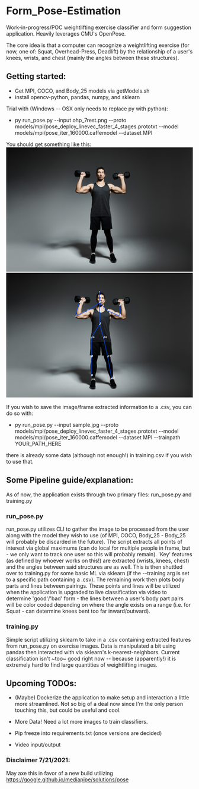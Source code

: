 # Form_Pose-Estimation
Work-in-progress/POC weightlifting exercise classifier and form suggestion application. Heavily leverages CMU's OpenPose.

The core idea is that a computer can recognize a weightlifting exercise (for now, one of: Squat, Overhead-Press, Deadlift) by the relationship of
a user's knees, wrists, and chest (mainly the angles between these structures). 

## Getting started:
- Get MPI, COCO, and Body_25 models via getModels.sh
- install opencv-python, pandas, numpy, and sklearn

Trial with (Windows -- OSX only needs to replace py with python):
- py run_pose.py --input ohp_7rest.png --proto models/mpi/pose_deploy_linevec_faster_4_stages.prototxt  --model models/mpi/pose_iter_160000.caffemodel --dataset MPI

You should get something like this:
![](https://github.com/jklidstone/Form_Pose-Estimation/blob/main/Form_Estimation/ohp_7rest.png?raw=true)
![](https://github.com/jklidstone/Form_Pose-Estimation/blob/main/Form_Estimation/result_ohp_7rest.png?raw=true)

If you wish to save the image/frame extracted information to a .csv, you can do so with:
- py run_pose.py --input sample.jpg --proto models/mpi/pose_deploy_linevec_faster_4_stages.prototxt  --model models/mpi/pose_iter_160000.caffemodel --dataset MPI --trainpath YOUR_PATH_HERE

there is already some data (although not enough!) in training.csv if you wish to use that.

## Some Pipeline guide/explanation:

As of now, the application exists through two primary files: run_pose.py and training.py
### run_pose.py
run_pose.py utilizes CLI to gather the image to be processed from the user along with the model they wish to use (of MPI, COCO, Body_25 - Body_25 will probably be discarded in the future).
The script extracts all points of interest via global maximums (can do local for multiple people in frame, but - we only want to track one user so this will probably remain).
'Key' features (as defined by whoever works on this!) are extracted (wrists, knees, chest) and the angles between said structures are as well. This is then shuttled over
to training.py for some basic ML via sklearn (if the --training arg is set to a specific path containing a .csv). The remaining work then plots body parts and lines between pairings.
These points and lines will be utilized when the application is upgraded to live classification via video to determine 'good'/'bad' form - the lines between a user's body part pairs
will be color coded depending on where the angle exists on a range (i.e. for Squat - can determine knees bent too far inward/outward).

### training.py
Simple script utilizing sklearn to take in a .csv containing extracted features from run_pose.py on exercise images. Data is manipulated a bit using pandas then interacted
with via sklearn's k-nearest-neighbors. Current classification isn't ~too~ good right now -- because (apparently!) it is extremely hard to find large quantities of
weightlifting images.

## Upcoming TODOs:

- (Maybe) Dockerize the application to make setup and interaction a little more streamlined. Not so big of a deal now since I'm the only person touching this, but could be
useful and cool.

- More Data! Need a lot more images to train classifiers.

- Pip freeze into requirements.txt (once versions are decided)

- Video input/output


### Disclaimer 7/21/2021:
May axe this in favor of a new build utilizing https://google.github.io/mediapipe/solutions/pose


